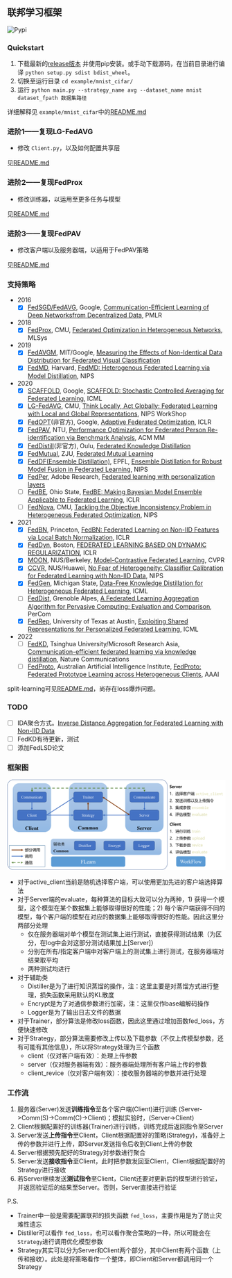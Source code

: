 ## 联邦学习框架

![Pypi](https://img.shields.io/pypi/v/cfl)

### Quickstart

1. 下载最新的[release版本](https://github.com/wnma3mz/flearn/releases/latest) 并使用pip安装。或手动下载源码，在当前目录进行编译 `python setup.py sdist bdist_wheel`。
2. 切换至运行目录 `cd example/mnist_cifar/`
3. 运行 `python main.py --strategy_name avg --dataset_name mnist dataset_fpath 数据集路径`

详细解释见 `example/mnist_cifar`中的[README.md](https://github.com/wnma3mz/flearn/tree/master/example/mnist_cifar)

### 进阶1——复现LG-FedAVG

- 修改 `Client.py`，以及如何配置共享层

见[README.md](https://github.com/wnma3mz/flearn/tree/master/example/LG_reproduction)

### 进阶2——复现FedProx

- 修改训练器，以运用至更多任务与模型

见[README.md](https://github.com/wnma3mz/flearn/tree/master/example/Prox)

### 进阶3——复现FedPAV

- 修改客户端以及服务器端，以适用于FedPAV策略

见[README.md](https://github.com/wnma3mz/flearn/tree/master/example/PAV_reproduction)

### 支持策略

- 2016
  - [X] [FedSGD/FedAVG](), Google, [Communication-Efficient Learning of Deep Networksfrom Decentralized Data](https://arxiv.org/pdf/1602.05629), PMLR
- 2018
  - [X] [FedProx](https://github.com/litian96/FedProx), CMU, [Federated Optimization in Heterogeneous Networks](https://arxiv.org/abs/1812.06127), MLSys
- 2019
  - [X] [FedAVGM](), MIT/Google, [Measuring the Effects of Non-Identical Data Distribution for Federated Visual Classification](https://arxiv.org/pdf/1909.06335)
  - [X] [FedMD](https://github.com/diogenes0319/FedMD_clean), Harvard, [FedMD: Heterogenous Federated Learning via Model Distillation](https://arxiv.org/pdf/1910.03581), NIPS
- 2020
  - [X] [SCAFFOLD](), Google, [SCAFFOLD: Stochastic Controlled Averaging for Federated Learning](https://arxiv.org/pdf/1910.06378), ICML
  - [X] [LG-FedAVG](https://github.com/pliang279/LG-FedAvg), CMU, [Think Locally, Act Globally: Federated Learning with Local and Global Representations](https://arxiv.org/pdf/2001.01523), NIPS WorkShop
  - [X] [FedOPT](https://github.com/adap/flower/blob/main/src/py/flwr/server/strategy/fedadagrad.py)(非官方), Google, [Adaptive Federated Optimization](https://arxiv.org/pdf/2003.00295), ICLR
  - [X] [FedPAV](https://github.com/cap-ntu/FedReID), NTU, [Performance Optimization for Federated Person Re-identification via Benchmark Analysis](https://arxiv.org/pdf/2008.11560), ACM MM
  - [X] [FedDistill](https://github.com/zhuangdizhu/FedGen)(非官方), Oulu, [Federated Knowledge Distillation](https://arxiv.org/pdf/2011.02367)
  - [X] [FedMutual](), ZJU, [Federated Mutual Learning](https://arxiv.org/pdf/2006.16765)
  - [X] [FedDF(Ensemble Distillation)](https://github.com/epfml/federated-learning-public-code/), EPFL, [Ensemble Distillation for Robust Model Fusion in Federated Learning](https://arxiv.org/pdf/2006.07242), NIPS
  - [X] [FedPer](), Adobe Research, [Federated learning with personalization layers](https://arxiv.org/pdf/1912.00818)
  - [ ] [FedBE](https://github.com/hongyouc/FedBE), Ohio State, [FedBE: Making Bayesian Model Ensemble Applicable to Federated Learning](https://arxiv.org/abs/2009.01974), ICLR
  - [ ] [FedNova](), CMU, [Tackling the Objective Inconsistency Problem in Heterogeneous Federated Optimization](https://arxiv.org/pdf/2007.07481), NIPS
- 2021
  - [X] [FedBN](https://github.com/med-air/FedBN), Princeton, [FedBN: Federated Learning on Non-IID Features via Local Batch Normalization](https://arxiv.org/pdf/2102.07623), ICLR
  - [X] [FedDyn](https://github.com/AntixK/FedDyn), Boston, [FEDERATED LEARNING BASED ON DYNAMIC REGULARIZATION](https://arxiv.org/pdf/2111.04263), ICLR
  - [X] [MOON](https://github.com/QinbinLi/MOON), NUS/Berkeley, [Model-Contrastive Federated Learning](https://arxiv.org/pdf/2103.16257.pdf), CVPR
  - [X] [CCVR](), NUS/Huawei, [No Fear of Heterogeneity: Classifier Calibration for Federated Learning with Non-IID Data](https://arxiv.org/pdf/2106.05001), NIPS
  - [X] [FedGen](https://github.com/zhuangdizhu/FedGen), Michigan State, [Data-Free Knowledge Distillation for Heterogeneous Federated Learning](https://arxiv.org/pdf/2105.10056), ICML
  - [ ] [FedDist](), Grenoble Alpes, [A Federated Learning Aggregation Algorithm for Pervasive Computing: Evaluation and Comparison](https://arxiv.org/pdf/2110.10223), PerCom
  - [X] [FedRep](https://github.com/lgcollins/FedRep/), University of Texas at Austin, [Exploiting Shared Representations for Personalized Federated Learning](https://arxiv.org/pdf/2102.07078), ICML
- 2022
  - [ ] [FedKD](https://github.com/wuch15/FedKD), Tsinghua University/Microsoft Research Asia, [Communication-efficient federated learning via knowledge distillation](https://www.nature.com/articles/s41467-022-29763-x), Nature Communications
  - [ ] [FedProto](https://github.com/yuetan031/fedproto), Australian Artificial Intelligence Institute, [FedProto: Federated Prototype Learning across Heterogeneous Clients](https://www.aaai.org/AAAI22Papers/AAAI-6846.YueT.pdf), AAAI

split-learning可见[README.md](https://github.com/wnma3mz/flearn/tree/master/example/split_learning)，尚存在loss爆炸问题。

### TODO

- [ ] IDA聚合方式。[Inverse Distance Aggregation for Federated Learning with Non-IID Data](https://arxiv.org/pdf/2008.07665)
- [ ] FedKD有待更新，测试
- [ ] 添加FedLSD论文

### 框架图

![CFL](./imgs/CFL.png)

- 对于active_client当前是随机选择客户端，可以使用更加先进的客户端选择算法
- 对于Server端的evaluate，每种算法的目标大致可以分为两种，1) 获得一个模型，这个模型在某个数据集上能够取得很好的性能；2) 每个客户端获得不同的模型，每个客户端的模型在对应的数据集上能够取得很好的性能。因此这里分两部分处理
  - 仅在服务器端对单个模型在测试集上进行测试，直接获得测试结果（为区分，在log中会对这部分测试结果加上[Server]）
  - 分别在所有/指定客户端中对客户端上的测试集上进行测试，在服务器端对结果取平均
  - 两种测试均进行
- 对于辅助类
  - Distiller是为了进行知识蒸馏的操作，注：这里主要是对蒸馏方式进行整理，损失函数采用默认的KL散度
  - Encrypt是为了对通信参数进行加密，注：这里仅作base编解码操作
  - Logger是为了输出日志文件的数据
- 对于Trainer，部分算法是修改loss函数，因此这里通过增加函数fed_loss，方便快速修改
- 对于Strategy，部分算法需要修改上传以及下载参数（不仅上传模型参数，还有可能有其他信息），所以将Strategy处理为三个函数
  - client（仅对客户端有效）：处理上传参数
  - server（仅对服务器端有效）：服务器端处理所有客户端上传的参数
  - client_revice（仅对客户端有效）：接收服务器端的参数并进行处理

### 工作流

1. 服务器(Server)发送**训练指令**至各个客户端(Client)进行训练 (Server->Comm(S)->Comm(C)->Client)；模拟实验时，(Server->Client)
2. Client根据配置好的训练器(Trainer)进行训练，训练完成后返回指令至Server
3. Server发送**上传指令**至Client，Client根据配置好的策略(Strategy)，准备好上传的参数并进行上传，即Server发送指令后收到Client上传的参数
4. Server根据预先配好的Strategy对参数进行聚合
5. Server发送**接收指令**至Client，此时把参数发回至Client，Client根据配置好的Strategy进行接收
6. 若Server继续发送**测试指令**至Client，Client还要对更新后的模型进行验证，并返回验证后的结果至Server。否则，Server直接进行验证

P.S.

- Trainer中一般是需要配置联邦的损失函数 `fed_loss`，主要作用是为了防止灾难性遗忘
- Distiller可以看作 `fed_loss`，也可以看作聚合策略的一种，所以可能会在 `Strategy`进行调用优化模型参数
- Strategy其实可以分为Server和Client两个部分，其中Client有两个函数（上传和接收）。此处是将策略看作一个整体，即Client和Server都调用同一个Strategy
